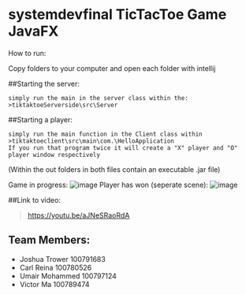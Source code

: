# systemdevfinal TicTacToe Game JavaFX
  How to run:
  
  Copy folders to your computer and open each folder with intellij
  
  ##Starting the server:
  
    simply run the main in the server class within the:
    >tiktaktoeServerside\src\Server
  ##Starting a player:
  
    simply run the main function in the Client class within
    >tiktaktoeclient\src\main\com.\HelloApplication
    If you run that program twice it will create a "X" player and "O" player window respectively
   
   (Within the out folders in both files contain an executable .jar file)
   
   Game in progress:
    ![image](https://user-images.githubusercontent.com/90279410/163274382-be21d2ac-d247-422a-8465-058a8d046288.png)
   Player has won (seperate scene):
    ![image](https://user-images.githubusercontent.com/90279410/163098751-561ea63e-91e0-4cc6-89e5-e917a1b64fe4.png)
    
##Link to video:
> https://youtu.be/aJNeSRaoRdA
## Team Members:
* Joshua Trower 100791683
* Carl Reina 100780526
* Umair Mohammed 100797124
* Victor Ma 100789474
